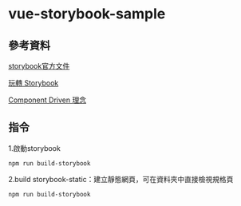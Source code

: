 # vue-storybook-sample


## 參考資料

[storybook官方文件](https://storybook.js.org/docs/vue/get-started/install)

[玩轉 Storybook](https://ithelp.ithome.com.tw/articles/10237430)

[Component Driven 理念](https://www.componentdriven.org/)


## 指令

1.啟動storybook

```
npm run build-storybook
```

2.build storybook-static：建立靜態網頁，可在資料夾中直接檢視規格頁 

```
npm run build-storybook
```